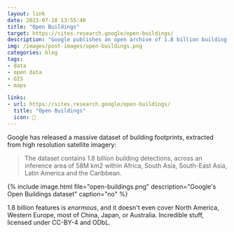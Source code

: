 ```yaml
---
layout: link
date: 2023-07-18 13:55:40
title: "Open Buildings"
target: https://sites.research.google/open-buildings/
description: "Google publishes an open archive of 1.8 billion building footprints."
img: /images/post-images/open-buildings.png
categories: blog
tags:
- data
- open data
- GIS
- maps

links:
- url: https://sites.research.google/open-buildings/
  title: "Open Buildings"
  icon: 🏢
---
```


Google has released a massive dataset of building footprints, extracted from high resolution satellite imagery:

> The dataset contains 1.8 billion building detections, across an inference area of 58M km2 within Africa, South Asia, South-East Asia, Latin America and the Caribbean.

{% include image.html file="open-buildings.png" description="Google's Open Buildings dataset" caption="no" %}

1.8 billion features is _enormous_, and it doesn't even cover North America, Western Europe, most of China, Japan, or Australia. Incredible stuff, licensed under CC-BY-4 and ODbL.
